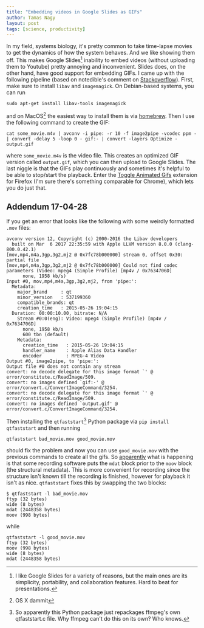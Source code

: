 ```yaml
---
title: "Embedding videos in Google Slides as GIFs"
author: Tamas Nagy
layout: post
tags: [science, productivity]
---
```


In my field, systems biology, it's pretty common to take time-lapse movies
to get the dynamics of how the system behaves. And we like showing them
off. This makes Google Slides[^1] inability to embed videos (without
uploading them to Youtube) pretty annoying and inconvenient. Slides does,
on the other hand, have good support for embedding GIFs. I came up with
the following pipeline (based on notedible's comment on
[Stackoverflow](https://superuser.com/questions/556029/how-do-i-convert-a-video-to-gif-using-ffmpeg-with-reasonable-quality)).
First, make sure to install `libav` and `imagemagick`. On Debian-based
systems, you can run 

```
sudo apt-get install libav-tools imagemagick
```

and on MacOS[^2] the easiest way to install them is via
[homebrew](http://brew.sh). Then I use the following command to create the GIF:

```
cat some_movie.m4v | avconv -i pipe: -r 10 -f image2pipe -vcodec ppm - | convert -delay 5 -loop 0 - gif:- | convert -layers Optimize - output.gif
```

where `some_movie.m4v` is the video file. This creates an optimized GIF
version called `output.gif`, which you can then upload to Google Slides.
The last niggle is that the GIFs play continuously and sometimes it's
helpful to be able to stop/start the playback. Enter the [Toggle Animated
Gifs](https://addons.mozilla.org/en-US/firefox/addon/toggle-animated-gifs/)
extension for Firefox (I'm sure there's something comparable for Chrome),
which lets you do just that.

## Addendum 17-04-28

If you get an error that looks like the following with some weirdly
formatted `.mov` files:

```
avconv version 12, Copyright (c) 2000-2016 the Libav developers
  built on Mar  6 2017 22:35:59 with Apple LLVM version 8.0.0 (clang-800.0.42.1)
[mov,mp4,m4a,3gp,3g2,mj2 @ 0x7fc78b000000] stream 0, offset 0x30: partial file
[mov,mp4,m4a,3gp,3g2,mj2 @ 0x7fc78b000000] Could not find codec parameters (Video: mpeg4 (Simple Profile) [mp4v / 0x7634706D]
      none, 1958 kb/s)
Input #0, mov,mp4,m4a,3gp,3g2,mj2, from 'pipe:':
  Metadata:
    major_brand     : qt
    minor_version   : 537199360
    compatible_brands: qt
    creation_time   : 2015-05-26 19:04:15
  Duration: 00:00:10.00, bitrate: N/A
    Stream #0:0(eng): Video: mpeg4 (Simple Profile) [mp4v / 0x7634706D]
      none, 1958 kb/s
      600 tbn (default)
    Metadata:
      creation_time   : 2015-05-26 19:04:15
      handler_name    : Apple Alias Data Handler
      encoder         : MPEG-4 Video
Output #0, image2pipe, to 'pipe:':
Output file #0 does not contain any stream
convert: no decode delegate for this image format `' @ error/constitute.c/ReadImage/509.
convert: no images defined `gif:-' @ error/convert.c/ConvertImageCommand/3254.
convert: no decode delegate for this image format `' @ error/constitute.c/ReadImage/509.
convert: no images defined `output.gif' @
error/convert.c/ConvertImageCommand/3254. 
```

Then installing the `qtfaststart`[^3] Python package via `pip install
qtfaststart` and then running

```
qtfaststart bad_movie.mov good_movie.mov
```

should fix the problem and now you can use `good_movie.mov` with the
previous commands to create all the gifs. So
[apparently](https://superuser.com/questions/479063/ffmpeg-pipe-input-error/479064#479064)
what is happening is that some recording software puts the `mdat` block
prior to the `moov` block (the structural metadata). This is more
convenient for recording since the structure isn't known till the
recording is finished, however for playback it isn't as nice.
`qtfaststart` fixes this by swapping the two blocks:

```
$ qtfaststart -l bad_movie.mov
ftyp (32 bytes)
wide (8 bytes)
mdat (2448358 bytes)
moov (998 bytes)
```

while

```
qtfaststart -l good_movie.mov
ftyp (32 bytes)
moov (998 bytes)
wide (8 bytes)
mdat (2448358 bytes)
```

[^1]: I like Google Slides for a variety of reasons, but the main ones are
its simplicity, portability, and collaboration features. Hard to beat for
presentations.

[^2]: OS X dammit

[^3]: So apparently this Python package just repackages ffmpeg's own
qtfaststart.c file. Why ffmpeg can't do this on its own? Who knows.
